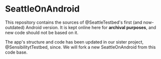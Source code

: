 # SeattleOnAndroid

This repository contains the sources of @SeattleTestbed's first
(and now-outdated) Android version. It is kept online here for
**archival purposes**, and new code should not be based on it.

The app's structure and code has been updated in our sister
project, @SensibilitytTestbed, since. We will fork a new
SeattleOnAndroid from this code base.
